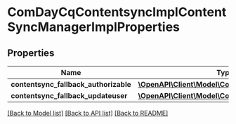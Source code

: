 # ComDayCqContentsyncImplContentSyncManagerImplProperties

## Properties
Name | Type | Description | Notes
------------ | ------------- | ------------- | -------------
**contentsync_fallback_authorizable** | [**\OpenAPI\Client\Model\ConfigNodePropertyString**](ConfigNodePropertyString.md) |  | [optional] 
**contentsync_fallback_updateuser** | [**\OpenAPI\Client\Model\ConfigNodePropertyString**](ConfigNodePropertyString.md) |  | [optional] 

[[Back to Model list]](../README.md#documentation-for-models) [[Back to API list]](../README.md#documentation-for-api-endpoints) [[Back to README]](../README.md)


